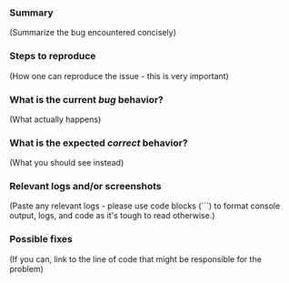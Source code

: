 <!---
Please read this!

1. Before opening a new issue, make sure to search for keywords in the issues
filtered by the "bug" label and verify the issue you're about to submit isn't a duplicate.

2. Make sure you're including the name of the affected component if applicable.
--->

### Summary

(Summarize the bug encountered concisely)

### Steps to reproduce

(How one can reproduce the issue - this is very important)

### What is the current _bug_ behavior?

(What actually happens)

### What is the expected _correct_ behavior?

(What you should see instead)

### Relevant logs and/or screenshots

(Paste any relevant logs - please use code blocks (```) to format console output,
logs, and code as it's tough to read otherwise.)

### Possible fixes

(If you can, link to the line of code that might be responsible for the problem)
